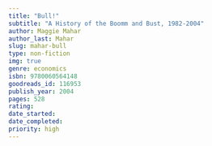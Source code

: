 ```yaml
---
title: "Bull!"
subtitle: "A History of the Boomm and Bust, 1982-2004"
author: Maggie Mahar
author_last: Mahar
slug: mahar-bull
type: non-fiction
img: true
genre: economics
isbn: 9780060564148
goodreads_id: 116953
publish_year: 2004
pages: 528
rating: 
date_started:
date_completed:
priority: high
---
```

